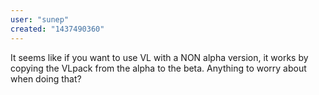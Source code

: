 ```yaml
---
user: "sunep"
created: "1437490360"
---
```


It seems like if you want to use VL with a NON alpha version, it works by copying the VLpack from the alpha to the beta.
Anything to worry about when doing that?
